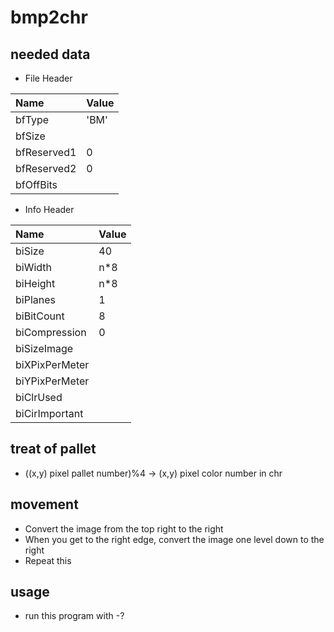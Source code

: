 # bmp2chr
## needed data
* File Header

| Name        | Value |
| :---------- | :---- |
| bfType      | 'BM'  |
| bfSize      |       |
| bfReserved1 | 0     |
| bfReserved2 | 0     |
| bfOffBits   |       |

* Info Header

| Name           | Value |
| :------------- | :---- |
| biSize         | 40    |
| biWidth        | n\*8  |
| biHeight       | n\*8  |
| biPlanes       | 1     |
| biBitCount     | 8     |
| biCompression  | 0     |
| biSizeImage    |       |
| biXPixPerMeter |       |
| biYPixPerMeter |       |
| biClrUsed      |       |
| biCirImportant |       |


## treat of pallet
* ((x,y) pixel pallet number)%4 -> (x,y) pixel color number in chr


## movement
* Convert the image from the top right to the right
* When you get to the right edge, convert the image one level down to the right
* Repeat this


## usage
* run this program with -? 
